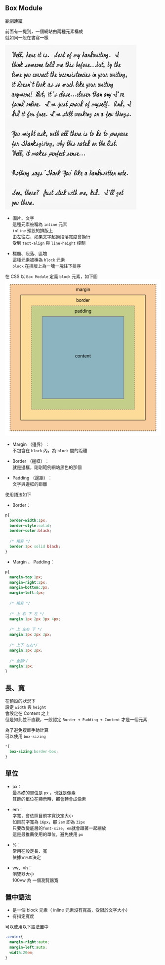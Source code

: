 ## Box Module

[範例連結](http://localhost:8080/demo/%E4%B8%89%E9%9A%BB%E5%B0%8F%E8%B1%AC%EF%BC%88%E4%B8%AD%E8%8B%B1%E5%B0%8D%E7%85%A7%EF%BC%89/)

前面有一提到，一個網站由兩種元素構成  
就如同一般在書寫一樣

![](./handwriting.jpg)

+ 圖片、文字  
  這種元素被稱為 `inline` 元素  
  `inline` 預設的排版上  
  由左往右，如果文字超過段落寬度會換行  
  受到 `text-align` 與 `line-height` 控制

+ 標題、段落、區塊  
  這種元素被稱為 `block` 元素  
  `block` 在排版上為一塊一塊往下排序

在 CSS 以 `Box Module` 定義 `block` 元素，如下圖
![](./box-border.svg)

+ Margin （邊界）︰  
  不包含在 `block` 內，為 `block` 間的距離

+ Border （邊框）︰  
  就是邊框，剛剛範例網站黑色的那個

+ Padding （邊距）︰  
  文字與邊框的距離

使用語法如下

+ Border︰

```css
p{
  border-width:1px;
  border-style:solid;
  border-color:black;

  /* 縮寫 */
  border:1px solid black;
}
```

+ Margin 、 Padding︰

```css
p{
  margin-top:1px;
  margin-right:2px;
  margin-bottom:3px;
  margin-left:4px;

  /* 縮寫 */

  /* 上 右 下 左 */
  margin:1px 2px 3px 4px;

  /* 上 左右 下 */
  margin:1px 2px 3px;

  /* 上下 左右*/
  margin:1px 2px;

  /* 全部*/
  margin:1px;
}
```

## 長、寬

在預設的狀況下  
設定 `width` 與 `height`  
會設定在 Content 之上  
但是如此並不直觀，一般認定 `Border + Padding + Content` 才是一個元素

為了避免複雜手動計算  
可以使用 `box-sizing`

```css
*{
  box-sizing:border-box;
}
```

## 單位

+ px︰  
  最基礎的單位是 `px` ，也就是像素  
  其餘的單位在顯示時，都會轉會成像素

+ em︰  
  字寬，會依照目前字寬決定大小  
  如目前字寬為 `16px`，那 `2em` 即為 `32px`  
  只要改變底層的`font-size`，`em`就會跟著一起縮放  
  這是最推薦使用的單位，避免使用 `px`

+ %︰  
  常用在設定長、寬  
  依據`父元素`決定  

+ vw、vh︰  
  瀏覽器大小  
  100vw 為 一個瀏覽器寬

## 置中語法

+ 是一個 block 元素（ inline 元素沒有寬高，受限於文字大小）
+ 有指定寬度

可以使用以下語法置中

```css
.center{
  margin-right:auto;
  margin-left:auto;
  width:20em;
}
```